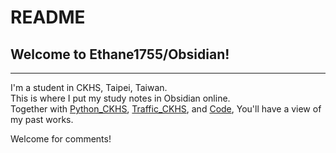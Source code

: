 # README
## Welcome to Ethane1755/Obsidian!
***
I'm a student in CKHS, Taipei, Taiwan.  
This is where I put my study notes in Obsidian online.  
Together with [Python_CKHS](https://github.com/Ethane1755/Python_CKHS), [Traffic_CKHS](https://github.com/Ethane1755/Traffic_CKHS), and [Code](https://github.com/Ethane1755/Code), You'll have a view of my past works.

Welcome for comments!
